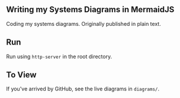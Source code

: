 ## Writing my Systems Diagrams in MermaidJS

Coding my systems diagrams. Originally published in plain text.

## Run

Run using `http-server` in the root directory.

## To View

If you've arrived by GitHub, see the live diagrams in `diagrams/`.
